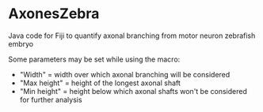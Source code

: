 # AxonesZebra
Java code for Fiji to quantify axonal branching from motor neuron zebrafish embryo

Some parameters may be set while using the macro:
* "Width" = width over which axonal branching will be considered
* "Max height" = height of the longest axonal shaft
* "Min height" = height below which axonal shafts won't be considered for further analysis
